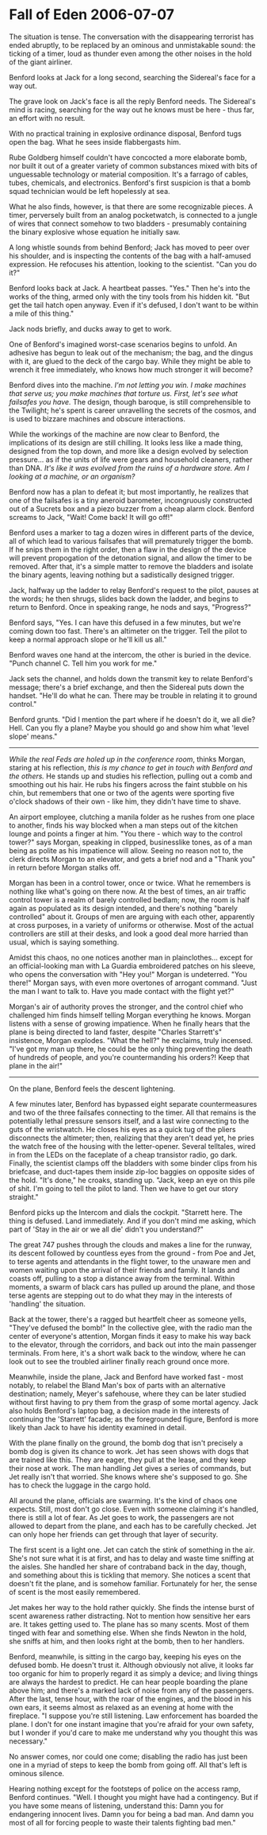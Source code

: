 <!-- TITLE: Fall of Eden 2006-07-07 -->
<!-- SUBTITLE: A game log for Fall of Eden -->

# Fall of Eden 2006-07-07

The situation is tense. The conversation with the disappearing terrorist has ended abruptly, to be replaced by an ominous and unmistakable sound: the ticking of a timer, loud as thunder even among the other noises in the hold of the giant airliner.

Benford looks at Jack for a long second, searching the Sidereal's face for a way out.

The grave look on Jack's face is all the reply Benford needs. The Sidereal's mind is racing, searching for the way out he knows must be here - thus far, an effort with no result.

With no practical training in explosive ordinance disposal, Benford tugs open the bag. What he sees inside flabbergasts him.

Rube Goldberg himself couldn't have concocted a more elaborate bomb, nor built it out of a greater variety of common substances mixed with bits of unguessable technology or material composition. It's a farrago of cables, tubes, chemicals, and electronics. Benford's first suspicion is that a bomb squad technician would be left hopelessly at sea.

What he also finds, however, is that there are some recognizable pieces. A timer, perversely built from an analog pocketwatch, is connected to a jungle of wires that connect somehow to two bladders - presumably containing the binary explosive whose equation he initially saw.

A long whistle sounds from behind Benford; Jack has moved to peer over his shoulder, and is inspecting the contents of the bag with a half-amused expression. He refocuses his attention, looking to the scientist. "Can you do it?"

Benford looks back at Jack. A heartbeat passes. "Yes." Then he's into the works of the thing, armed only with the tiny tools from his hidden kit. "But get the tail hatch open anyway. Even if it's defused, I don't want to be within a mile of this thing."

Jack nods briefly, and ducks away to get to work.

One of Benford's imagined worst-case scenarios begins to unfold. An adhesive has begun to leak out of the mechanism; the bag, and the dingus with it, are glued to the deck of the cargo bay. While they might be able to wrench it free immediately, who knows how much stronger it will become?

Benford dives into the machine. _I'm not letting you win. I make machines that serve us; you make machines that torture us. First, let's see what failsafes you have._ The design, though baroque, is still comprehensible to the Twilight; he's spent is career unravelling the secrets of the cosmos, and is used to bizzare machines and obscure interactions.

While the workings of the machine are now clear to Benford, the implications of its design are still chilling. It looks less like a made thing, designed from the top down, and more like a design evolved by selection pressure... as if the units of life were gears and household cleaners, rather than DNA. _It's like it was evolved from the ruins of a hardware store. Am I looking at a machine, or an organism?_

Benford now has a plan to defeat it; but most importantly, he realizes that one of the failsafes is a tiny aneroid barometer, incongruously constructed out of a Sucrets box and a piezo buzzer from a cheap alarm clock. Benford screams to Jack, "Wait! Come back! It will go off!"

Benford uses a marker to tag a dozen wires in different parts of the device, all of which lead to various failsafes that will prematurely trigger the bomb. If he snips them in the right order, then a flaw in the design of the device will prevent propogation of the detonation signal, and allow the timer to be removed. After that, it's a simple matter to remove the bladders and isolate the binary agents, leaving nothing but a sadistically designed trigger.

Jack, halfway up the ladder to relay Benford's request to the pilot, pauses at the words; he then shrugs, slides back down the ladder, and begins to return to Benford. Once in speaking range, he nods and says, "Progress?"

Benford says, "Yes. I can have this defused in a few minutes, but we're coming down too fast. There's an altimeter on the trigger. Tell the pilot to keep a normal approach slope or he'll kill us all."

Benford waves one hand at the intercom, the other is buried in the device. "Punch channel C. Tell him you work for me."

Jack sets the channel, and holds down the transmit key to relate Benford's message; there's a brief exchange, and then the Sidereal puts down the handset. "He'll do what he can. There may be trouble in relating it to ground control."

Benford grunts. "Did I mention the part where if he doesn't do it, we all die? Hell. Can you fly a plane? Maybe you should go and show him what 'level slope' means."

---

_While the real Feds are holed up in the conference room_, thinks Morgan, staring at his reflection, _this is my chance to get in touch with Benford and the others._ He stands up and studies his reflection, pulling out a comb and smoothing out his hair. He rubs his fingers across the faint stubble on his chin, but remembers that one or two of the agents were sporting five o'clock shadows of their own - like him, they didn't have time to shave.

An airport employee, clutching a manila folder as he rushes from one place to another, finds his way blocked when a man steps out of the kitchen lounge and points a finger at him. "You there - which way to the control tower?" says Morgan, speaking in clipped, businesslike tones, as of a man being as polite as his impatience will allow. Seeing no reason not to, the clerk directs Morgan to an elevator, and gets a brief nod and a "Thank you" in return before Morgan stalks off.

Morgan has been in a control tower, once or twice. What he remembers is nothing like what's going on there now. At the best of times, an air traffic control tower is a realm of barely controlled bedlam; now, the room is half again as populated as its design intended, and there's nothing "barely controlled" about it. Groups of men are arguing with each other, apparently at cross purposes, in a variety of uniforms or otherwise. Most of the actual controllers are still at their desks, and look a good deal more harried than usual, which is saying something.

Amidst this chaos, no one notices another man in plainclothes... except for an official-looking man with La Guardia embroidered patches on his sleeve, who opens the conversation with "Hey you!" Morgan is undeterred. "You there!" Morgan says, with even more overtones of arrogant command. "Just the man I want to talk to. Have you made contact with the flight yet?"

Morgan's air of authority proves the stronger, and the control chief who challenged him finds himself telling Morgan everything he knows. Morgan listens with a sense of growing impatience. When he finally hears that the plane is being directed to land faster, despite "Charles Starrett's" insistence, Morgan explodes. "What the hell?" he exclaims, truly incensed. "I've got my man up there, he could be the only thing preventing the death of hundreds of people, and you're countermanding his orders?! Keep that plane in the air!"

---

On the plane, Benford feels the descent lightening.

A few minutes later, Benford has bypassed eight separate countermeasures and two of the three failsafes connecting to the timer. All that remains is the potentially lethal pressure sensors itself, and a last wire connecting to the guts of the wristwatch. He closes his eyes as a quick tug of the pliers disconnects the altimeter; then, realizing that they aren't dead yet, he pries the watch free of the housing with the letter-opener. Several telltales, wired in from the LEDs on the faceplate of a cheap transistor radio, go dark. Finally, the scientist clamps off the bladders with some binder clips from his briefcase, and duct-tapes them inside zip-loc baggies on opposite sides of the hold. "It's done," he croaks, standing up. "Jack, keep an eye on this pile of shit. I'm going to tell the pilot to land. Then we have to get our story straight."

Benford picks up the Intercom and dials the cockpit. "Starrett here. The thing is defused. Land immediately. And if you don't mind me asking, which part of 'Stay in the air or we all die' didn't you understand?"

The great 747 pushes through the clouds and makes a line for the runway, its descent followed by countless eyes from the ground - from Poe and Jet, to terse agents and attendants in the flight tower, to the unaware men and women waiting upon the arrival of their friends and family. It lands and coasts off, pulling to a stop a distance away from the terminal. Within moments, a swarm of black cars has pulled up around the plane, and those terse agents are stepping out to do what they may in the interests of 'handling' the situation.

Back at the tower, there's a ragged but heartfelt cheer as someone yells, "They've defused the bomb!" In the collective glee, with the radio man the center of everyone's attention, Morgan finds it easy to make his way back to the elevator, through the corridors, and back out into the main passenger terminals. From here, it's a short walk back to the window, where he can look out to see the troubled airliner finally reach ground once more.

Meanwhile, inside the plane, Jack and Benford have worked fast - most notably, to relabel the Bland Man's box of parts with an alternative destination; namely, Meyer's safehouse, where they can be later studied without first having to pry them from the grasp of some mortal agency. Jack also holds Benford's laptop bag, a decision made in the interests of continuing the 'Starrett' facade; as the foregrounded figure, Benford is more likely than Jack to have his identity examined in detail.

With the plane finally on the ground, the bomb dog that isn't precisely a bomb dog is given its chance to work. Jet has seen shows with dogs that are trained like this. They are eager, they pull at the lease, and they keep their nose at work. The man handling Jet gives a series of commands, but Jet really isn't that worried. She knows where she's supposed to go. She has to check the luggage in the cargo hold.

All around the plane, officials are swarming. It's the kind of chaos one expects. Still, most don't go close. Even with someone claiming it's handled, there is still a lot of fear. As Jet goes to work, the passengers are not allowed to depart from the plane, and each has to be carefully checked. Jet can only hope her friends can get through that layer of security.

The first scent is a light one. Jet can catch the stink of something in the air. She's not sure what it is at first, and has to delay and waste time sniffing at the aisles. She handled her share of contraband back in the day, though, and something about this is tickling that memory. She notices a scent that doesn't fit the plane, and is somehow familiar. Fortunately for her, the sense of scent is the most easily remembered.

Jet makes her way to the hold rather quickly. She finds the intense burst of scent awareness rather distracting. Not to mention how sensitive her ears are. It takes getting used to. The plane has so many scents. Most of them tinged with fear and something else. When she finds Newton in the hold, she sniffs at him, and then looks right at the bomb, then to her handlers.

Benford, meanwhile, is sitting in the cargo bay, keeping his eyes on the defused bomb. He doesn't trust it. Although obviously not alive, it looks far too organic for him to properly regard it as simply a device; and living things are always the hardest to predict. He can hear people boarding the plane above him; and there's a marked lack of noise from any of the passengers. After the last, tense hour, with the roar of the engines, and the blood in his own ears, it seems almost as relaxed as an evening at home with the fireplace. "I suppose you're still listening. Law enforcement has boarded the plane. I don't for one instant imagine that you're afraid for your own safety, but I wonder if you'd care to make me understand why you thought this was necessary."

No answer comes, nor could one come; disabling the radio has just been one in a myriad of steps to keep the bomb from going off. All that's left is ominous silence.

Hearing nothing except for the footsteps of police on the access ramp, Benford continues. "Well. I thought you might have had a contingency. But if you have some means of listening, understand this: Damn you for endangering innocent lives. Damn you for being a bad man. And damn you most of all for forcing people to waste their talents fighting bad men."